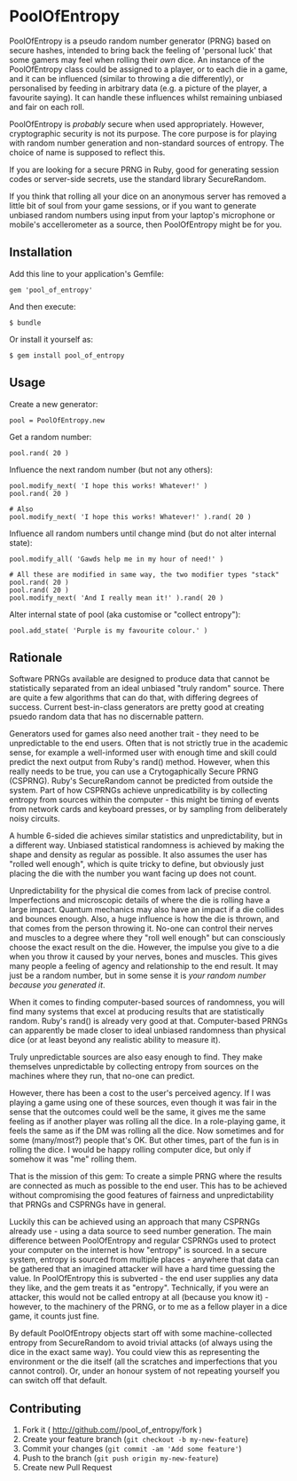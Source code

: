 # PoolOfEntropy

PoolOfEntropy is a pseudo random number generator (PRNG) based on secure hashes,
intended to bring back the feeling of 'personal luck' that some gamers may feel when rolling
their *own* dice. An instance of the PoolOfEntropy class could be assigned to a player, or
to each die in a game, and it can be influenced (similar to throwing a die differently), or
personalised by feeding in arbitrary data (e.g. a picture of the player, a favourite saying).
It can handle these influences whilst remaining unbiased and fair on each roll.

PoolOfEntropy is *probably* secure when used appropriately. However, cryptographic security is
not its purpose. The core purpose is for playing with random number generation and non-standard
sources of entropy. The choice of name is supposed to reflect this.

If you are looking for a secure PRNG in Ruby, good for generating session codes or
server-side secrets, use the standard library SecureRandom.

If you think that rolling all your dice on an anonymous server has removed a little bit of soul
from your game sessions, or if you want to generate unbiased random numbers using input from your
laptop's microphone or mobile's accellerometer as a source, then PoolOfEntropy might be for you.

## Installation

Add this line to your application's Gemfile:

    gem 'pool_of_entropy'

And then execute:

    $ bundle

Or install it yourself as:

    $ gem install pool_of_entropy

## Usage

Create a new generator:

    pool = PoolOfEntropy.new

Get a random number:

    pool.rand( 20 )

Influence the next random number (but not any others):

    pool.modify_next( 'I hope this works! Whatever!' )
    pool.rand( 20 )

    # Also
    pool.modify_next( 'I hope this works! Whatever!' ).rand( 20 )

Influence all random numbers until change mind (but do not alter internal state):

    pool.modify_all( 'Gawds help me in my hour of need!' )

    # All these are modified in same way, the two modifier types "stack"
    pool.rand( 20 )
    pool.rand( 20 )
    pool.modify_next( 'And I really mean it!' ).rand( 20 )

Alter internal state of pool (aka customise or "collect entropy"):

    pool.add_state( 'Purple is my favourite colour.' )

## Rationale

Software PRNGs available are designed to produce data that cannot be statistically separated
from an ideal unbiased "truly random" source. There are quite a few algorithms that can do that,
with differing degrees of success. Current best-in-class generators are pretty good at creating
psuedo random data that has no discernable pattern.

Generators used for games also need another trait - they need to be unpredictable to the end users.
Often that is not strictly true in the academic sense, for example a well-informed user with enough
time and skill could predict the next output from Ruby's rand() method. However, when this really
needs to be true, you can use a Crytogaphically Secure PRNG (CSPRNG). Ruby's SecureRandom cannot
be predicted from outside the system. Part of how CSPRNGs achieve unpredicatbility is by collecting
entropy from sources within the computer - this might be timing of events from network cards and
keyboard presses, or by sampling from deliberately noisy circuits.

A humble 6-sided die achieves similar statistics and unpredictability, but in a different way.
Unbiased statistical randomness is achieved by making the shape and density as regular as possible.
It also assumes the user has "rolled well enough", which is quite tricky to define, but obviously just
placing the die with the number you want facing up does not count.

Unpredictability for the physical die comes from lack of precise control. Imperfections and
microscopic details of where the die is rolling have a large impact. Quantum mechanics may
also have an impact if a die collides and bounces enough. Also, a huge influence is how the
die is thrown, and that comes from the person throwing it. No-one can control their nerves
and muscles to a degree where they "roll well enough" but can consciously choose the
exact result on the die. However, the impulse you give to a die when you throw it caused
by your nerves, bones and muscles. This gives many people a feeling of agency and relationship
to the end result. It may just be a random number, but in some sense it is *your random
number because you generated it*.

When it comes to finding computer-based sources of randomness, you will find many systems
that excel at producing results that are statistically random. Ruby's rand() is already
very good at that. Computer-based PRNGs can apparently be made closer to ideal unbiased
randomness than physical dice (or at least beyond any realistic ability to measure it).

Truly unpredictable sources are also easy enough to find. They make themselves unpredictable
by collecting entropy from sources on the machines where they run, that no-one can predict.

However, there has been a cost to the user's perceived agency. If I was playing a game
using one of these sources, even though it was fair in the sense that the outcomes could
well be the same, it gives me the same feeling as if another player was rolling all the dice.
In a role-playing game, it feels the same as if the DM was rolling all the dice. Now sometimes
and for some (many/most?) people that's OK. But other times, part of the fun is in rolling
the dice. I would be happy rolling computer dice, but only if somehow it was "me" rolling them.

That is the mission of this gem: To create a simple PRNG where the results are connected as much
as possible to the end user. This has to be achieved without compromising the
good features of fairness and unpredictability that PRNGs and CSPRNGs have in general.

Luckily this can be achieved using an approach that many CSPRNGs already use - using a
data source to seed number generation. The main difference between PoolOfEntropy and
regular CSPRNGs used to protect your computer on the internet is how "entropy" is sourced.
In a secure system, entropy is sourced from multiple places - anywhere that data can be
gathered that an imagined attacker will have a hard time guessing the value. In PoolOfEntropy
this is subverted - the end user supplies any data they like, and the gem treats it
as "entropy". Technically, if you were an attacker, this would not be called entropy at
all (because you know it) - however, to the machinery of the PRNG, or to me as a fellow
player in a dice game, it counts just fine.

By default PoolOfEntropy objects start off with some machine-collected entropy from SecureRandom
to avoid trivial attacks (of always using the dice in the exact same way). You could view this
as representing the environment or the die itself (all the scratches and imperfections that
you cannot control). Or, under an honour system of not repeating yourself you can switch off
that default.

## Contributing

1. Fork it ( http://github.com/<my-github-username>/pool_of_entropy/fork )
2. Create your feature branch (`git checkout -b my-new-feature`)
3. Commit your changes (`git commit -am 'Add some feature'`)
4. Push to the branch (`git push origin my-new-feature`)
5. Create new Pull Request
